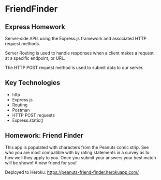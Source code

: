 # FriendFinder

## Express Homework

Server-side APIs using the Express.js framework and associated HTTP request methods.

Server Routing is used to handle responses when a client makes a request at a specific endpoint, or URL.

The HTTP POST request method is used to submit data to our server.

## Key Technologies

* http
* Express.js
* Routing
* Postman
* HTTP POST requests
* Express.static()

## Homework: Friend Finder

This app is populated with characters from the Peanuts comic strip. See who you are most compatible with by rating statements in a survey as to how well they apply to you. Once you submit your answers your best match will be shown! A new friend for you!

Deployed to Heroku: https://peanuts-friend-finder.herokuapp.com/ 
